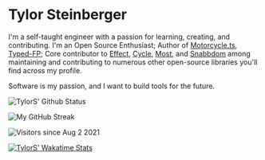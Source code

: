 # Tylor Steinberger

I'm a self-taught engineer with a passion for learning, creating, and contributing. I'm an Open Source Enthusiast; Author of [Motorcycle.ts](https://github.com/motorcycle.ts), [Typed-FP](https://github.com/TylorS/typed-fp); Core contributor to [Effect](https://githu.com/effect-ts/effect), [Cycle](https://github.com/cyclejs/cyclejs), [Most](https://github.com/mostjs/core), and [Snabbdom](https://github.com/snabbdom/snabbdom) among maintaining and contributing to numerous other open-source libraries you'll find across my profile. 

Software is my passion, and I want to build tools for the future. 

![TylorS' Github Status](https://github-readme-stats.vercel.app/api?username=TylorS&count_private=true)

![My GitHub Streak](http://github-readme-streak-stats.herokuapp.com?user=TylorS)

![Visitors since Aug 2 2021](http://estruyf-github.azurewebsites.net/api/VisitorHit?user=TylorS&repo=TylorS&countColor=%237B1E7A)

[![TylorS' Wakatime Stats](https://github-readme-stats.vercel.app/api/wakatime?username=willianrod)](https://github.com/tylors/github-readme-stats)